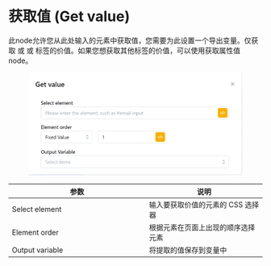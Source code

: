 # 获取值 (Get value)

此node允许您从此处输入的元素中获取值，您需要为此设置一个导出变量。仅获取  或  或  标签的价值。如果您想获取其他标签的价值，可以使用获取属性值node。

<figure><img src="../../.gitbook/assets/image (2) (1).png" alt=""><figcaption></figcaption></figure>

<table><thead><tr><th width="258">参数</th><th>说明</th></tr></thead><tbody><tr><td>Select element</td><td>输入要获取价值的元素的 CSS 选择器</td></tr><tr><td>Element order</td><td>根据元素在页面上出现的顺序选择元素</td></tr><tr><td>Output variable</td><td>将提取的值保存到变量中</td></tr></tbody></table>

